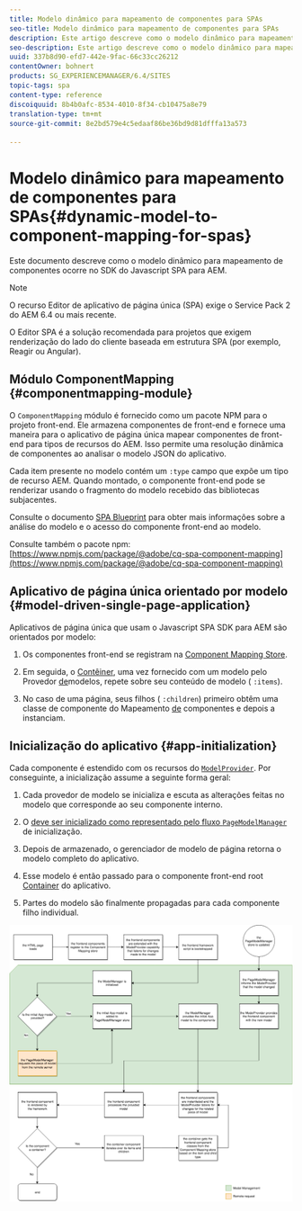```yaml
---
title: Modelo dinâmico para mapeamento de componentes para SPAs
seo-title: Modelo dinâmico para mapeamento de componentes para SPAs
description: Este artigo descreve como o modelo dinâmico para mapeamento de componentes ocorre no Javascript SPA SDK para AEM.
seo-description: Este artigo descreve como o modelo dinâmico para mapeamento de componentes ocorre no Javascript SPA SDK para AEM.
uuid: 337b8d90-efd7-442e-9fac-66c33cc26212
contentOwner: bohnert
products: SG_EXPERIENCEMANAGER/6.4/SITES
topic-tags: spa
content-type: reference
discoiquuid: 8b4b0afc-8534-4010-8f34-cb10475a8e79
translation-type: tm+mt
source-git-commit: 8e2bd579e4c5edaaf86be36bd9d81dfffa13a573

---
```



# Modelo dinâmico para mapeamento de componentes para SPAs{#dynamic-model-to-component-mapping-for-spas}

Este documento descreve como o modelo dinâmico para mapeamento de componentes ocorre no SDK do Javascript SPA para AEM.

>[!NOTE]
>O recurso Editor de aplicativo de página única (SPA) exige o Service Pack 2 do AEM 6.4 ou mais recente.
>
>O Editor SPA é a solução recomendada para projetos que exigem renderização do lado do cliente baseada em estrutura SPA (por exemplo, Reagir ou Angular).

## Módulo ComponentMapping {#componentmapping-module}

O `ComponentMapping` módulo é fornecido como um pacote NPM para o projeto front-end. Ele armazena componentes de front-end e fornece uma maneira para o aplicativo de página única mapear componentes de front-end para tipos de recursos do AEM. Isso permite uma resolução dinâmica de componentes ao analisar o modelo JSON do aplicativo.

Cada item presente no modelo contém um `:type` campo que expõe um tipo de recurso AEM. Quando montado, o componente front-end pode se renderizar usando o fragmento do modelo recebido das bibliotecas subjacentes.

Consulte o documento [SPA Blueprint](/help/sites-developing/spa-blueprint.md) para obter mais informações sobre a análise do modelo e o acesso do componente front-end ao modelo.

Consulte também o pacote npm: [https://www.npmjs.com/package/@adobe/cq-spa-component-mapping](https://www.npmjs.com/package/@adobe/cq-spa-component-mapping)

## Aplicativo de página única orientado por modelo {#model-driven-single-page-application}

Aplicativos de página única que usam o Javascript SPA SDK para AEM são orientados por modelo:

1. Os componentes front-end se registram na [Component Mapping Store](/help/sites-developing/spa-dynamic-model-to-component-mapping.md#componentmapping-module).
1. Em seguida, o [Contêiner](/help/sites-developing/spa-blueprint.md#container), uma vez fornecido com um modelo pelo Provedor [de](/help/sites-developing/spa-blueprint.md#the-model-provider)modelos, repete sobre seu conteúdo de modelo ( `:items`).

1. No caso de uma página, seus filhos ( `:children`) primeiro obtêm uma classe de componente do Mapeamento [de](/help/sites-developing/spa-blueprint.md#componentmapping) componentes e depois a instanciam.

## Inicialização do aplicativo {#app-initialization}

Cada componente é estendido com os recursos do [`ModelProvider`](/help/sites-developing/spa-blueprint.md#the-model-provider). Por conseguinte, a inicialização assume a seguinte forma geral:

1. Cada provedor de modelo se inicializa e escuta as alterações feitas no modelo que corresponde ao seu componente interno.
1. O [ deve ser inicializado como representado pelo fluxo `PageModelManager`](/help/sites-developing/spa-blueprint.md#pagemodelmanager) de [](/help/sites-developing/spa-blueprint.md)inicialização.

1. Depois de armazenado, o gerenciador de modelo de página retorna o modelo completo do aplicativo.
1. Esse modelo é então passado para o componente front-end root [Container](/help/sites-developing/spa-blueprint.md#container) do aplicativo.
1. Partes do modelo são finalmente propagadas para cada componente filho individual.

![app_model_initialization](assets/app_model_initialization.png)

